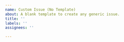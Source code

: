 ```yaml
---
name: Custom Issue (No Template)
about: A blank template to create any generic issue.
title: ''
labels: ''
assignees: ''

---
```



